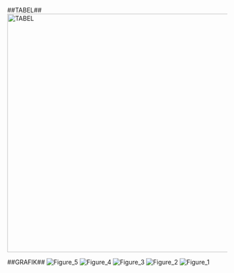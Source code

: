 ##TABEL##
<img width="545" alt="TABEL" src="https://github.com/Khairunnisazhafira/Analisis-Persediaan/assets/152596345/5430a18d-5d7c-430d-a955-892404213aca">

##GRAFIK##
![Figure_5](https://github.com/Khairunnisazhafira/Analisis-Persediaan/assets/152596345/1c3f9705-caa2-4720-a42c-b93420bdc156)
![Figure_4](https://github.com/Khairunnisazhafira/Analisis-Persediaan/assets/152596345/24ab1650-c236-4d55-93db-15f3391a28b7)
![Figure_3](https://github.com/Khairunnisazhafira/Analisis-Persediaan/assets/152596345/9b7926dc-7bb1-48ee-8cad-8afb53f0b35c)
![Figure_2](https://github.com/Khairunnisazhafira/Analisis-Persediaan/assets/152596345/5892fadc-86fa-4c83-b1ad-d548fbbaf856)
![Figure_1](https://github.com/Khairunnisazhafira/Analisis-Persediaan/assets/152596345/bca476b5-4e51-4264-9ac3-ded0f603c6d4)
